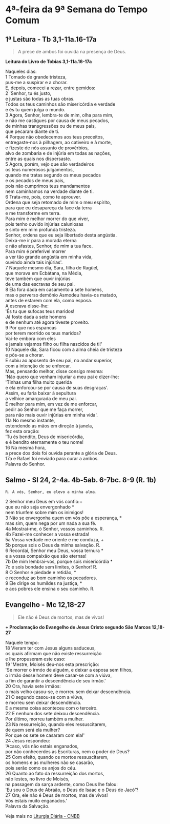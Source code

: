 # 4ª-feira da 9ª Semana do Tempo Comum

## 1ª Leitura - Tb 3,1-11a.16-17a

> A prece de ambos foi ouvida na presença de Deus.

**Leitura do Livro de Tobias 3,1-11a.16-17a**

Naqueles dias:    
1 Tomado de grande tristeza,   
 pus-me a suspirar e a chorar.   
 E, depois, comecei a rezar, entre gemidos:    
2 'Senhor, tu és justo,   
 e justas são todas as tuas obras.   
 Todos os teus caminhos são misericórdia e verdade   
 e és tu quem julga o mundo.    
3 Agora, Senhor, lembra-te de mim, olha para mim,   
 e não me castigues por causa de meus pecados,   
 de minhas transgressões ou de meus pais,   
 que pecaram diante de ti.    
4 Porque não obedecemos aos teus preceitos,   
 entregaste-nos à pilhagem, ao cativeiro e à morte,   
 e fizeste de nós assunto de provérbios,   
 alvo de zombaria e de injúria em todas as nações,   
 entre as quais nos dispersaste.    
5 Agora, porém, vejo que são verdadeiros   
 os teus numerosos julgamentos,   
 quando me tratas segundo os meus pecados   
 e os pecados de meus pais,   
 pois não cumprimos teus mandamentos   
 nem caminhamos na verdade diante de ti.    
6 Trata-me, pois, como te aprouver.   
 Ordena que seja retomado de mim o meu espírito,   
 para que eu desapareça da face da terra   
 e me transforme em terra.   
 Para mim é melhor morrer do que viver,   
 pois tenho ouvido injúrias caluniosas   
 e sinto em mim profunda tristeza.   
 Senhor, ordena que eu seja libertado desta angústia.   
 Deixa-me ir para a morada eterna   
 e não afastes, Senhor, de mim a tua face.   
 Para mim é preferível morrer   
 a ver tão grande angústia em minha vida,   
 ouvindo ainda tais injúrias'.    
7 Naquele mesmo dia, Sara, filha de Ragüel,   
 que morava em Ecbátana, na Média,   
 teve também que ouvir injúrias   
 de uma das escravas de seu pai.    
8 Ela fora dada em casamento a sete homens,   
 mas o perverso demônio Asmodeu havia-os matado,   
 antes de estarem com ela, como esposa.   
 A escrava disse-lhe:   
 'És tu que sufocas teus maridos!   
 Já foste dada a sete homens   
 e de nenhum até agora tiveste proveito.    
9 Por que nos espancas   
 por terem morrido os teus maridos?   
 Vai-te embora com eles   
 e jamais vejamos filho ou filha nascidos de ti!'    
10 Naquele dia, Sara ficou com a alma cheia de tristeza   
 e pôs-se a chorar.   
 E subiu ao aposento de seu pai, no andar superior,   
 com a intenção de se enforcar.   
 Mas, pensando melhor, disse consigo mesma:   
 'Não quero que venham injuriar a meu pai e dizer-lhe:   
 'Tinhas uma filha muito querida   
 e ela enforcou-se por causa de suas desgraças'.   
 Assim, eu faria baixar à sepultura   
 a velhice amargurada de meu pai.   
 É melhor para mim, em vez de me enforcar,   
 pedir ao Senhor que me faça morrer,   
 para não mais ouvir injúrias em minha vida'.    
11a No mesmo instante,   
 estendendo as mãos em direção à janela,   
 fez esta oração:   
 'Tu és bendito, Deus de misericórdia,   
 e é bendito eternamente o teu nome!    
16 Na mesma hora,   
 a prece dos dois foi ouvida perante a glória de Deus.    
17a e Rafael foi enviado para curar a ambos.   
 Palavra do Senhor.

## Salmo - Sl 24, 2-4a. 4b-5ab. 6-7bc. 8-9 (R. 1b)

`R. A vós, Senhor, eu elevo a minha alma.`

2 Senhor meu Deus em vós confio:+   
 que eu não seja envergonhado *   
 nem triunfem sobre mim os inimigos!    
3 Não se envergonha quem em vós põe a esperança, *   
 mas sim, quem nega por um nada a sua fé.    
4a Mostrai-me, ó Senhor, vossos caminhos. R.    
4b Fazei-me conhecer a vossa estrada!    
5a Vossa verdade me oriente e me conduza, +    
5b porque sois o Deus da minha salvação. R.    
6 Recordai, Senhor meu Deus, vossa ternura *   
 e a vossa compaixão que são eternas!    
7b De mim lembrai-vos, porque sois misericórdia *    
7c e sois bondade sem limites, ó Senhor! R.    
8 O Senhor é piedade e retidão, *   
 e reconduz ao bom caminho os pecadores.    
9 Ele dirige os humildes na justiça, *   
 e aos pobres ele ensina o seu caminho. R.

## Evangelho - Mc 12,18-27

> Ele não é Deus de mortos, mas de vivos!

**+ Proclamação do Evangelho de Jesus Cristo segundo São Marcos 12,18-27**

Naquele tempo:    
18 Vieram ter com Jesus alguns saduceus,   
 os quais afirmam que não existe ressurreição   
 e lhe propuseram este caso:    
19 'Mestre, Moisés deu-nos esta prescrição:   
 'Se morrer o irmóo de alguém, e deixar a esposa sem filhos,   
 o irmão desse homem deve casar-se com a viúva,   
 a fim de garantir a descendência de seu irmão.'    
20 Ora, havia sete irmãos:   
 o mais velho casou-se, e morreu sem deixar descendência.    
21 O segundo casou-se com a viúva,   
 e morreu sem deixar descendência.   
 E a mesma coisa aconteceu com o terceiro.    
22 E nenhum dos sete deixou descendência.   
 Por último, morreu também a mulher.    
23 Na ressurreição, quando eles ressuscitarem,   
 de quem será ela mulher?   
 Por que os sete se casaram com ela!'    
24 Jesus respondeu:   
 'Acaso, vós não estais enganados,   
 por não conhecerdes as Escrituras, nem o poder de Deus?    
25 Com efeito, quando os mortos ressuscitarem,   
 os homens e as mulheres não se casarão,   
 pois serão como os anjos do céu.    
26 Quanto ao fato da ressurreição dos mortos,   
 não lestes, no livro de Moisés,   
 na passagem da sarça ardente, como Deus lhe falou:   
 'Eu sou o Deus de Abraão, o Deus de Isaac e o Deus de Jacó'?    
27 Ora, ele não é Deus de mortos, mas de vivos!   
 Vós estais muito enganados.'   
 Palavra da Salvação.

Veja mais no [Liturgia Diária - CNBB](http://liturgiadiaria.cnbb.org.br/app/user/user/UserView.php?ano=2017&mes=6&dia=7)